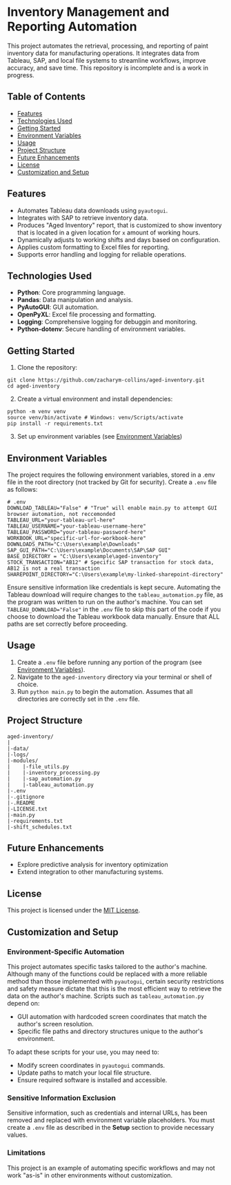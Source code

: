 # Inventory Management and Reporting Automation
This project automates the retrieval, processing, and reporting of paint inventory data for manufacturing operations. It integrates data from Tableau, SAP, and local file systems to streamline workflows, improve accuracy, and save time. This repository is incomplete and is a work in progress.

## Table of Contents

- [Features](#features)
- [Technologies Used](#technologies-used)
- [Getting Started](#getting-started)
- [Environment Variables](#environment-variables)
- [Usage](#usage)
- [Project Structure](#project-structure)
- [Future Enhancements](#future-enhancements)
- [License](#license)
- [Customization and Setup](#customization-and-setup)

## Features
- Automates Tableau data downloads using `pyautogui`.
- Integrates with SAP to retrieve inventory data.
- Produces "Aged Inventory" report, that is customized to show inventory that is located in a given location for `x` amount of working hours.
- Dynamically adjusts to working shifts and days based on configuration.
- Applies custom formatting to Excel files for reporting.
- Supports error handling and logging for reliable operations.

## Technologies Used
- **Python**: Core programming language.
- **Pandas**: Data manipulation and analysis.
- **PyAutoGUI**: GUI automation.
- **OpenPyXL**: Excel file processing and formatting.
- **Logging**: Comprehensive logging for debuggin and monitoring.
- **Python-dotenv**: Secure handling of environment variables.

## Getting Started
1. Clone the repository:
```
git clone https://github.com/zacharym-collins/aged-inventory.git
cd aged-inventory
```
2. Create a virtual environment and install dependencies:
```
python -m venv venv
source venv/bin/activate # Windows: venv/Scripts/activate
pip install -r requirements.txt
```
3. Set up environment variables (see [Environment Variables](#environment-variables))

## Environment Variables
The project requires the following environment variables, stored in a .env file in the root directory (not tracked by Git for security). Create a `.env` file as follows:
```
# .env
DOWNLOAD_TABLEAU="False" # "True" will enable main.py to attempt GUI browser automation, not reccemonded
TABLEAU_URL="your-tableau-url-here"
TABLEAU_USERNAME="your-tableau-username-here"
TABLEAU_PASSWORD="your-tableau-password-here"
WORKBOOK_URL="specific-url-for-workbook-here"
DOWNLOADS_PATH="C:\Users\example\Downloads"
SAP_GUI_PATH="C:\Users\example\Documents\SAP\SAP GUI"
BASE_DIRECTORY = "C:\Users\example\aged-inventory"
STOCK_TRANSACTION="AB12" # Specific SAP transaction for stock data, AB12 is not a real transaction
SHAREPOINT_DIRECTORY="C:\Users\example\my-linked-sharepoint-directory"
```
Ensure sensitive information like credentials is kept secure. Automating the Tableau download will require changes to the `tableau_automation.py` file, as the program was written to run on the author's machine. You can set `TABLEAU_DOWNLOAD="False"` in the `.env` file to skip this part of the code if you choose to download the Tableau workbook data manually. Ensure that ALL paths are set correctly before proceeding. 

## Usage
1. Create a `.env` file before running any portion of the program (see [Environment Variables](#environment-variables)).
2. Navigate to the `aged-inventory` directory via your terminal or shell of choice.
3. Run `python main.py` to begin the automation. Assumes that all directories are correctly set in the `.env` file.

## Project Structure
```
aged-inventory/
|
|-data/
|-logs/
|-modules/
|    |-file_utils.py
|    |-inventory_processing.py
|    |-sap_automation.py
|    |-tableau_automation.py
|-.env
|-.gitignore
|-.README
|-LICENSE.txt
|-main.py
|-requirements.txt
|-shift_schedules.txt
```

## Future Enhancements
- Explore predictive analysis for inventory optimization
- Extend integration to other manufacturing systems.

## License
This project is licensed under the [MIT License](./LICENSE.txt).

## Customization and Setup

### Environment-Specific Automation
This project automates specific tasks tailored to the author's machine. Although many of the functions could be replaced with a more reliable method than those implemented with `pyautogui`, certain security restrictions and safety measure dictate that this is the most efficient way to retrieve the data on the author's machine. Scripts such as `tableau_automation.py` depend on:
- GUI automation with hardcoded screen coordinates that match the author's screen resolution.
- Specific file paths and directory structures unique to the author's environment.

To adapt these scripts for your use, you may need to:
- Modify screen coordinates in `pyautogui` commands.
- Update paths to match your local file structure.
- Ensure required software is installed and accessible.

### Sensitive Information Exclusion
Sensitive information, such as credentials and internal URLs, has been removed and replaced with environment variable placeholders. You must create a `.env` file as described in the **Setup** section to provide necessary values.

### Limitations
This project is an example of automating specific workflows and may not work "as-is" in other environments without customization.
